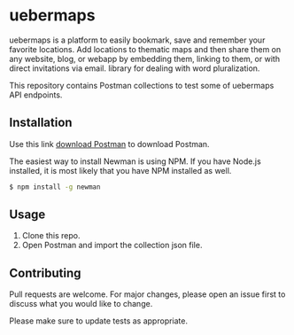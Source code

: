 # uebermaps

uebermaps is a platform to easily bookmark, save and remember your favorite locations. Add locations to thematic maps and then share them on any website, blog, or webapp by embedding them, linking to them, or with direct invitations via email. library for dealing with word pluralization.

This repository contains Postman collections to test some of uebermaps API endpoints.

## Installation

Use this link [download Postman](https://www.postman.com/downloads/) to download Postman.


The easiest way to install Newman is using NPM. If you have Node.js installed, it is most likely that you have NPM installed as well.

```bash
$ npm install -g newman
```

## Usage

1. Clone this repo.
1. Open Postman and import the collection json file.


## Contributing
Pull requests are welcome. For major changes, please open an issue first to discuss what you would like to change.

Please make sure to update tests as appropriate.
